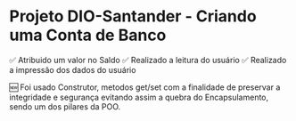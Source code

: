 # Projeto DIO-Santander - Criando uma Conta de Banco
  ✅ Atribuido um valor no Saldo
  ✅ Realizado a leitura do usuário
  ✅ Realizado a impressão dos dados do usuário

🆕 Foi usado Construtor, metodos get/set com a finalidade de preservar a integridade e segurança
  evitando assim a quebra do Encapsulamento, sendo um dos pilares da POO.
